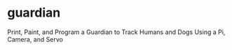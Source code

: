 # guardian
Print, Paint, and Program a Guardian to Track Humans and Dogs Using a Pi, Camera, and Servo
